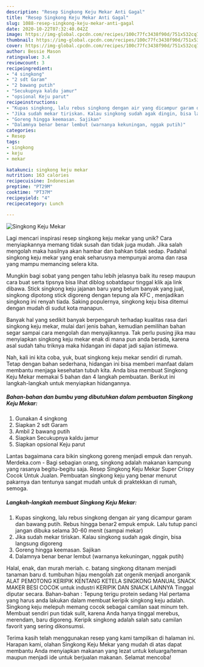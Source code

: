 ```yaml
---
description: "Resep Singkong Keju Mekar Anti Gagal"
title: "Resep Singkong Keju Mekar Anti Gagal"
slug: 1088-resep-singkong-keju-mekar-anti-gagal
date: 2020-10-22T07:32:40.042Z
image: https://img-global.cpcdn.com/recipes/100c77fc3438f90d/751x532cq70/singkong-keju-mekar-foto-resep-utama.jpg
thumbnail: https://img-global.cpcdn.com/recipes/100c77fc3438f90d/751x532cq70/singkong-keju-mekar-foto-resep-utama.jpg
cover: https://img-global.cpcdn.com/recipes/100c77fc3438f90d/751x532cq70/singkong-keju-mekar-foto-resep-utama.jpg
author: Bessie Mason
ratingvalue: 3.4
reviewcount: 3
recipeingredient:
- "4 singkong"
- "2 sdt Garam"
- "2 bawang putih"
- "Secukupnya kaldu jamur"
- "opsional Keju parut"
recipeinstructions:
- "Kupas singkong, lalu rebus singkong dengan air yang dicampur garam dan bawang putih. Rebus hingga benar2 empuk empuk. Lalu tutup panci jangan dibuka selama 30-60 menit (sampai mekar)"
- "Jika sudah mekar tiriskan. Kalau singkong sudah agak dingin, bisa langsung digoreng"
- "Goreng hingga keemasan. Sajikan"
- "Dalamnya benar benar lembut (warnanya kekuningan, nggak putih)"
categories:
- Resep
tags:
- singkong
- keju
- mekar

katakunci: singkong keju mekar 
nutrition: 163 calories
recipecuisine: Indonesian
preptime: "PT29M"
cooktime: "PT37M"
recipeyield: "4"
recipecategory: Lunch

---
```



![Singkong Keju Mekar](https://img-global.cpcdn.com/recipes/100c77fc3438f90d/751x532cq70/singkong-keju-mekar-foto-resep-utama.jpg)

Lagi mencari inspirasi resep singkong keju mekar yang unik? Cara menyiapkannya memang tidak susah dan tidak juga mudah. Jika salah mengolah maka hasilnya akan hambar dan bahkan tidak sedap. Padahal singkong keju mekar yang enak seharusnya mempunyai aroma dan rasa yang mampu memancing selera kita.

Mungkin bagi sobat yang pengen tahu lebih jelasnya baik itu resep maupun cara buat serta tipsnya bisa lihat diblog sobatdapur tinggal klik aja link dibawa. Stick singkong keju jajanan baru yang belum banyak yang jual, singkong dipotong stick digoreng dengan tepung ala KFC , menjadikan singkong ini renyah tiada. Saking populernya, singkong keju bisa ditemui dengan mudah di sudut kota manapun.

Banyak hal yang sedikit banyak berpengaruh terhadap kualitas rasa dari singkong keju mekar, mulai dari jenis bahan, kemudian pemilihan bahan segar sampai cara mengolah dan menyajikannya. Tak perlu pusing jika mau menyiapkan singkong keju mekar enak di mana pun anda berada, karena asal sudah tahu triknya maka hidangan ini dapat jadi sajian istimewa.


Nah, kali ini kita coba, yuk, buat singkong keju mekar sendiri di rumah. Tetap dengan bahan sederhana, hidangan ini bisa memberi manfaat dalam membantu menjaga kesehatan tubuh kita. Anda bisa membuat Singkong Keju Mekar memakai 5 bahan dan 4 langkah pembuatan. Berikut ini langkah-langkah untuk menyiapkan hidangannya.

<!--inarticleads1-->

##### Bahan-bahan dan bumbu yang dibutuhkan dalam pembuatan Singkong Keju Mekar:

1. Gunakan 4 singkong
1. Siapkan 2 sdt Garam
1. Ambil 2 bawang putih
1. Siapkan Secukupnya kaldu jamur
1. Siapkan opsional Keju parut


Lantas bagaimana cara bikin singkong goreng menjadi empuk dan renyah. Merdeka.com - Bagi sebagian orang, singkong adalah makanan kampung yang rasanya begitu-begitu saja. Resep Singkong Keju Mekar Super Crispy Cocok Untuk Jualan. Pembuatan singkong keju yang benar menurut pakarnya dan tentunya sangat mudah untuk di praktekkan di rumah, semoga. 

<!--inarticleads2-->

##### Langkah-langkah membuat Singkong Keju Mekar:

1. Kupas singkong, lalu rebus singkong dengan air yang dicampur garam dan bawang putih. Rebus hingga benar2 empuk empuk. Lalu tutup panci jangan dibuka selama 30-60 menit (sampai mekar)
1. Jika sudah mekar tiriskan. Kalau singkong sudah agak dingin, bisa langsung digoreng
1. Goreng hingga keemasan. Sajikan
1. Dalamnya benar benar lembut (warnanya kekuningan, nggak putih)


Halal, enak, dan murah meriah. c. batang singkong ditanam menjadi tanaman baru d. tumbuhan hijau mengolah zat orgenik menjadi anorganik ALAT PEMOTONG KERIPIK KENTANG KETELA SINGKONG MANUAL SNACK MAKER BESI COCOK untuk industri KERIPIK DAN SNACK LAINNYA Tinggal diputar secara. Bahan-bahan : Tepung terigu protein sedang Hal pertama yang harus anda lakukan dalam membuat keripik singkong keju adalah. Singkong keju melepuh memang cocok sebagai camilan saat minum teh. Membuat sendiri pun tidak sulit, karena Anda hanya tinggal merebus, merendam, baru digoreng. Keripik singkong adalah salah satu camilan favorit yang sering dikonsumsi. 

Terima kasih telah menggunakan resep yang kami tampilkan di halaman ini. Harapan kami, olahan Singkong Keju Mekar yang mudah di atas dapat membantu Anda menyiapkan makanan yang lezat untuk keluarga/teman maupun menjadi ide untuk berjualan makanan. Selamat mencoba!
